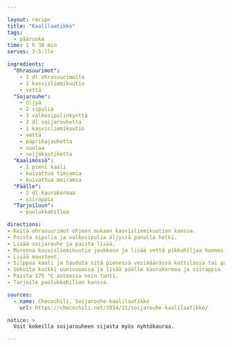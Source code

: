 ```yaml
---

layout: recipe
title: "Kaalilaatikko"
tags:
  - pääruoka
time: 1 h 30 min
serves: 3-5:lle

ingredients:
  "Ohrasuurimot":
    - 1 dl ohrasuurimoita 
    - 1 kasvisliemikuutio
    - vettä
  "Sojarouhe":
    - öljyä
    - 2 sipulia
    - 3 valkosipulinkynttä
    - 2 dl soijarouhetta
    - 1 kasvisliemikuutio
    - vettä
    - paprikajauhetta
    - suolaa
    - soijakastiketta
  "Kaalimössö":
    - 1 pieni kaali
    - kuivattua timjamia
    - kuivattua meiramia
  "Päälle":
    - 2 dl kaurakermaa
    - siirappia
  "Tarjoiluun":
    - puolukkahilloa

directions:
- Keitä ohrasuurimot ohjeen mukaan kasvisliemikuution kanssa.
- Paista sipulia ja valkosipulia öljyssä panulla hetki.
- Lisää soijarouhe ja paista lisää.
- Murenna kasvisliemikuutio joukkoon ja lisää vettä pikkuhiljaa kunnes se ei enää imeydy.
- Lisää mausteet.
- Silppua kaali ja hauduta sitä pienessä vesimäärässä kattilassa tai paistinpannulla kunnes se on pehmennyt hieman. Lisää mausteet.
- Sekoita kaikki uunivuoassa ja lisää päälle kaurakermaa ja siirappia (mitä enemmän sen parempi!).
- Paista 175 °C asteessa noin tunti.
- Tarjoile puolukkahillon kanssa.

sources:
  - name: Chocochili, Soijarouhe-kaalilaatikko
    url: https://chocochili.net/2014/11/soijarouhe-kaalilaatikko/

notice: >
  Voit kokeilla soijarouheen sijasta myös nyhtökauraa.

---
```

